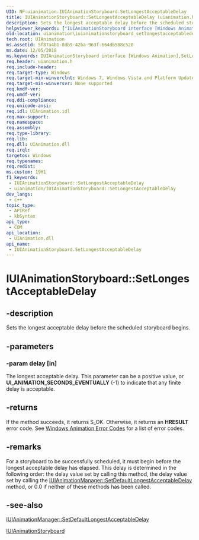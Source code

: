 ```yaml
---
UID: NF:uianimation.IUIAnimationStoryboard.SetLongestAcceptableDelay
title: IUIAnimationStoryboard::SetLongestAcceptableDelay (uianimation.h)
description: Sets the longest acceptable delay before the scheduled storyboard begins.
helpviewer_keywords: ["IUIAnimationStoryboard interface [Windows Animation]","SetLongestAcceptableDelay method","IUIAnimationStoryboard.SetLongestAcceptableDelay","IUIAnimationStoryboard::SetLongestAcceptableDelay","SetLongestAcceptableDelay","SetLongestAcceptableDelay method [Windows Animation]","SetLongestAcceptableDelay method [Windows Animation]","IUIAnimationStoryboard interface","uianimation.iuianimationstoryboard_setlongestacceptabledelay","uianimation/IUIAnimationStoryboard::SetLongestAcceptableDelay"]
old-location: uianimation\iuianimationstoryboard_setlongestacceptabledelay.htm
tech.root: UIAnimation
ms.assetid: 5f87a4b1-8db9-42ba-963f-664db588c520
ms.date: 12/05/2018
ms.keywords: IUIAnimationStoryboard interface [Windows Animation],SetLongestAcceptableDelay method, IUIAnimationStoryboard.SetLongestAcceptableDelay, IUIAnimationStoryboard::SetLongestAcceptableDelay, SetLongestAcceptableDelay, SetLongestAcceptableDelay method [Windows Animation], SetLongestAcceptableDelay method [Windows Animation],IUIAnimationStoryboard interface, uianimation.iuianimationstoryboard_setlongestacceptabledelay, uianimation/IUIAnimationStoryboard::SetLongestAcceptableDelay
req.header: uianimation.h
req.include-header: 
req.target-type: Windows
req.target-min-winverclnt: Windows 7, Windows Vista and Platform Update for Windows Vista [desktop apps \| UWP apps]
req.target-min-winversvr: None supported
req.kmdf-ver: 
req.umdf-ver: 
req.ddi-compliance: 
req.unicode-ansi: 
req.idl: UIAnimation.idl
req.max-support: 
req.namespace: 
req.assembly: 
req.type-library: 
req.lib: 
req.dll: UIAnimation.dll
req.irql: 
targetos: Windows
req.typenames: 
req.redist: 
ms.custom: 19H1
f1_keywords:
 - IUIAnimationStoryboard::SetLongestAcceptableDelay
 - uianimation/IUIAnimationStoryboard::SetLongestAcceptableDelay
dev_langs:
 - c++
topic_type:
 - APIRef
 - kbSyntax
api_type:
 - COM
api_location:
 - UIAnimation.dll
api_name:
 - IUIAnimationStoryboard.SetLongestAcceptableDelay
---
```


# IUIAnimationStoryboard::SetLongestAcceptableDelay


## -description

Sets the longest acceptable delay before the scheduled storyboard begins.

## -parameters

### -param delay [in]

The longest acceptable delay. This parameter can be a positive value, or <b>UI_ANIMATION_SECONDS_EVENTUALLY</b> (-1) to indicate that any finite delay is acceptable.

## -returns

If the method succeeds, it returns S_OK. Otherwise, it returns an <b>HRESULT</b> error code. See <a href="https://docs.microsoft.com/windows/desktop/UIAnimation/uianimation-error-codes">Windows Animation Error Codes</a> for a list of error codes.

## -remarks

For a storyboard to be successfully scheduled, it must begin before the longest acceptable delay has elapsed. This delay is determined in the following order: the delay value set by calling this method, the delay value set by calling the <a href="https://docs.microsoft.com/windows/desktop/api/uianimation/nf-uianimation-iuianimationmanager-setdefaultlongestacceptabledelay">IUIAnimationManager::SetDefaultLongestAcceptableDelay</a> method, or 0.0 if neither of these methods has been called.

## -see-also

<a href="https://docs.microsoft.com/windows/desktop/api/uianimation/nf-uianimation-iuianimationmanager-setdefaultlongestacceptabledelay">IUIAnimationManager::SetDefaultLongestAcceptableDelay</a>



<a href="https://docs.microsoft.com/windows/desktop/api/uianimation/nn-uianimation-iuianimationstoryboard">IUIAnimationStoryboard</a>


